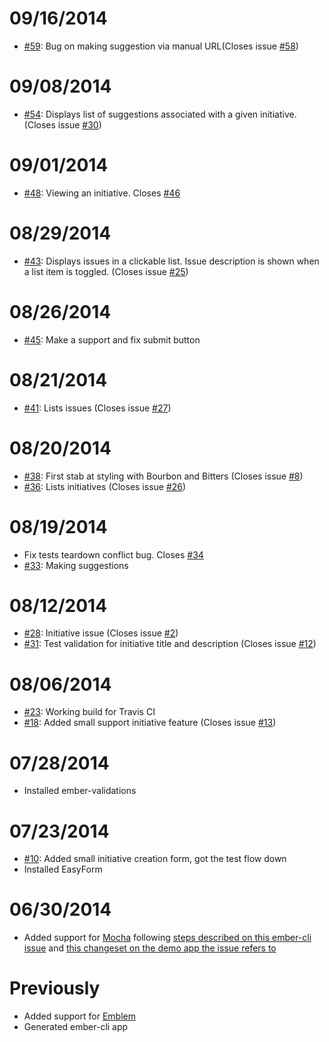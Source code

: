 09/16/2014
==========
* [#59](https://github.com/oliverbarnes/participate-frontend/pull/59): Bug on making suggestion via manual URL(Closes issue [#58](https://github.com/oliverbarnes/participate-frontend/issues/58))

09/08/2014
==========
* [#54](https://github.com/oliverbarnes/participate-frontend/pull/54): Displays list of suggestions associated with a given initiative. (Closes issue [#30](https://github.com/oliverbarnes/participate-frontend/issues/30))

09/01/2014
==========
* [#48](https://github.com/oliverbarnes/participate-frontend/pull/48): Viewing an initiative. Closes [#46](https://github.com/oliverbarnes/participate-frontend/issues/46)

08/29/2014
==========
* [#43](https://github.com/oliverbarnes/participate-frontend/pull/43): Displays issues in a clickable list. Issue description is shown when a list item is toggled. (Closes issue [#25](https://github.com/oliverbarnes/participate-frontend/issues/25))

08/26/2014
==========
* [#45](https://github.com/oliverbarnes/participate-frontend/pull/45): Make a support and fix submit button

08/21/2014
==========
* [#41](https://github.com/oliverbarnes/participate-frontend/pull/41): Lists issues (Closes issue [#27](https://github.com/oliverbarnes/participate-frontend/issues/27))

08/20/2014
==========
* [#38](https://github.com/oliverbarnes/participate-frontend/pull/38): First stab at styling with Bourbon and Bitters (Closes issue [#8](https://github.com/oliverbarnes/participate-frontend/issues/8))
* [#36](https://github.com/oliverbarnes/participate-frontend/pull/36): Lists initiatives (Closes issue [#26](https://github.com/oliverbarnes/participate-frontend/issues/26))

08/19/2014
==========
* Fix tests teardown conflict bug. Closes [#34](https://github.com/oliverbarnes/participate-frontend/issues/34)
* [#33](https://github.com/oliverbarnes/participate-frontend/pull/33): Making suggestions

08/12/2014
==========
* [#28](https://github.com/oliverbarnes/participate-frontend/pull/28): Initiative issue (Closes issue [#2](https://github.com/oliverbarnes/participate-frontend/issues/2))
* [#31](https://github.com/oliverbarnes/participate-frontend/pull/31): Test validation for initiative title and description (Closes issue [#12](https://github.com/oliverbarnes/participate-frontend/issues/12))

08/06/2014
==========
* [#23](https://github.com/oliverbarnes/participate-frontend/pull/23): Working build for Travis CI
* [#18](https://github.com/oliverbarnes/participate-frontend/pull/18): Added small support initiative feature (Closes issue [#13](https://github.com/oliverbarnes/participate-frontend/issues/13))

07/28/2014
==========
* Installed ember-validations

07/23/2014
==========
* [#10](https://github.com/oliverbarnes/participate-frontend/pull/10): Added small initiative creation form, got the test flow down
* Installed EasyForm

06/30/2014
=========
* Added support for [Mocha](http://visionmedia.github.io/mocha/) following [steps described on this ember-cli issue](https://github.com/stefanpenner/ember-cli/issues/769) and [this changeset on the demo app the issue refers to](https://github.com/WMeldon/ember-cli-todos/compare/mocha-compat)

Previously
==========

* Added support for [Emblem](http://emblemjs.com)
* Generated ember-cli app

